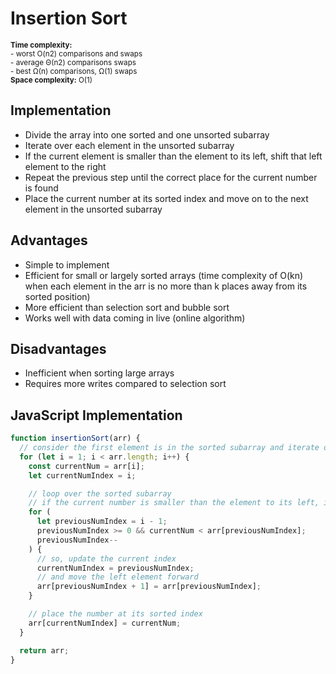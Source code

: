 # Insertion Sort

<small>**Time complexity:**
<br/>- worst O(n2) comparisons and swaps
<br/>- average Θ(n2) comparisons swaps
<br/>- best Ω(n) comparisons, Ω(1) swaps<br/>
**Space complexity:** O(1)</small>

## Implementation

- Divide the array into one sorted and one unsorted subarray
- Iterate over each element in the unsorted subarray
- If the current element is smaller than the element to its left, shift that left element to the right
- Repeat the previous step until the correct place for the current number is found
- Place the current number at its sorted index and move on to the next element in the unsorted subarray

## Advantages

- Simple to implement
- Efficient for small or largely sorted arrays (time complexity of O(kn) when each element in the arr is no more than k places away from its sorted position)
- More efficient than selection sort and bubble sort
- Works well with data coming in live (online algorithm)

## Disadvantages

- Inefficient when sorting large arrays
- Requires more writes compared to selection sort

## JavaScript Implementation

```javascript
function insertionSort(arr) {
  // consider the first element is in the sorted subarray and iterate over the remaining elements
  for (let i = 1; i < arr.length; i++) {
    const currentNum = arr[i];
    let currentNumIndex = i;

    // loop over the sorted subarray
    // if the current number is smaller than the element to its left, it's out of order
    for (
      let previousNumIndex = i - 1;
      previousNumIndex >= 0 && currentNum < arr[previousNumIndex];
      previousNumIndex--
    ) {
      // so, update the current index
      currentNumIndex = previousNumIndex;
      // and move the left element forward
      arr[previousNumIndex + 1] = arr[previousNumIndex];
    }

    // place the number at its sorted index
    arr[currentNumIndex] = currentNum;
  }

  return arr;
}
```

